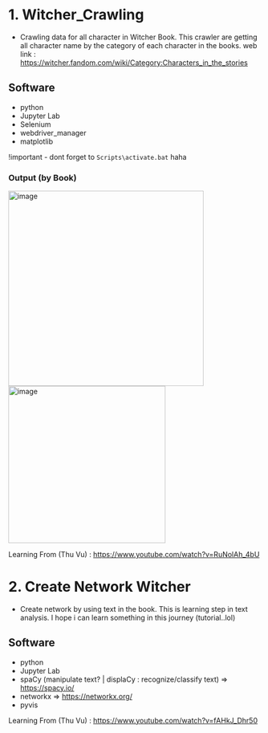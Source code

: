 # 1. Witcher_Crawling
- Crawling data for all character in Witcher Book. This crawler are getting all character name by the category of each character in the books.
web link : https://witcher.fandom.com/wiki/Category:Characters_in_the_stories

## Software
- python
- Jupyter Lab
- Selenium
- webdriver_manager
- matplotlib

!important - dont forget to <code>Scripts\activate.bat</code> haha


### Output (by Book)
<div>
<img width="389" alt="image" src="https://user-images.githubusercontent.com/58935865/180159756-34b156df-c96d-42ad-9cc7-7fc6fd79a48e.png">
<img width="313" alt="image" src="https://user-images.githubusercontent.com/58935865/180159853-5f5a2339-ba07-4cc2-8dee-b673c0cf6cbe.png">
</div>

Learning From (Thu Vu) : https://www.youtube.com/watch?v=RuNolAh_4bU


# 2. Create Network Witcher
- Create network by using text in the book. This is learning step in text analysis. I hope i can learn something in this journey (tutorial..lol)

## Software
- python
- Jupyter Lab
- spaCy (manipulate text? | displaCy : recognize/classify text) => https://spacy.io/
- networkx  => https://networkx.org/
- pyvis


Learning From (Thu Vu) : https://www.youtube.com/watch?v=fAHkJ_Dhr50
